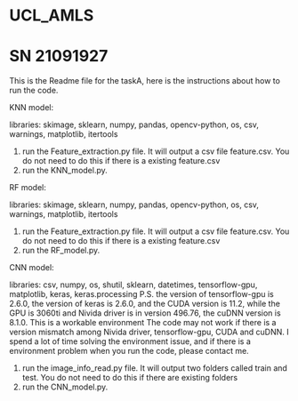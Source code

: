 # UCL_AMLS
# SN 21091927

This is the Readme file for the taskA, here is the instructions about how to run the code.

KNN model:

libraries: skimage, sklearn, numpy, pandas, opencv-python, os, csv, warnings, matplotlib, itertools

1. run the Feature_extraction.py file. It will output a csv file feature.csv. You do not need to do this if there is a existing feature.csv
2. run the KNN_model.py. 


RF model:

libraries: skimage, sklearn, numpy, pandas, opencv-python, os, csv, warnings, matplotlib, itertools

1. run the Feature_extraction.py file. It will output a csv file feature.csv. You do not need to do this if there is a existing feature.csv
2. run the RF_model.py. 


CNN model:

libraries: csv, numpy, os, shutil, sklearn, datetimes, tensorflow-gpu, matplotlib, keras, keras.processing
P.S. the version of tensorflow-gpu is 2.6.0, the version of keras is 2.6.0, and the CUDA version is 11.2, while the GPU is 3060ti and Nivida driver is in version 496.76, the cuDNN version is 8.1.0. This is a workable environment The code may not work if there is a version mismatch among Nivida driver, tensorflow-gpu, CUDA and cuDNN. I spend a lot of time solving the environment issue, and if there is a environment problem when you run the code, please contact me.

1. run the image_info_read.py file. It will output two folders called train and test. You do not need to do this if there are existing folders
2. run the CNN_model.py. 

